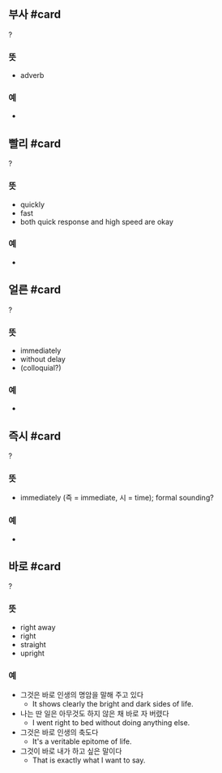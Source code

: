 ## 부사 #card
?
### 뜻
- adverb
### 예
-
<!--SR:!2024-12-10,2,190-->

## 빨리 #card
?
### 뜻
- quickly
- fast
- both quick response and high speed are okay
### 예
-
<!--SR:!2024-12-23,15,246-->

## 얼른 #card
?
### 뜻
- immediately
- without delay
- (colloquial?)
### 예
-
<!--SR:!2024-12-05,5,245-->

## 즉시 #card
?
### 뜻
- immediately (즉 = immediate, 시 = time); formal sounding?
### 예
-
<!--SR:!2024-12-06,6,246-->

## 바로 #card
?
### 뜻
- right away
- right
- straight
- upright
### 예
- 그것은 바로 인생의 명암을 말해 주고 있다
	- It shows clearly the bright and dark sides of life.
- 나는 딴 일은 아무것도 하지 않은 채 바로 자 버렸다
	- I went right to bed without doing anything else.
- 그것은 바로 인생의 축도다
	- It's a veritable epitome of life.
- 그것이 바로 내가 하고 싶은 말이다
	- That is exactly what I want to say.
<!--SR:!2024-12-11,1,225-->

